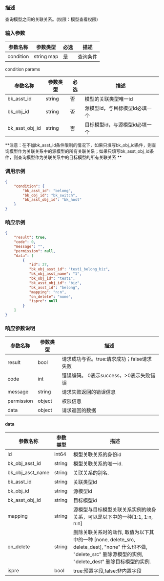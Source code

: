 ### 描述

查询模型之间的关联关系。(权限：模型查看权限)

### 输入参数

| 参数名称      | 参数类型       | 必选 | 描述   |
|-----------|------------|----|------|
| condition | string map | 是  | 查询条件 |

condition params

| 参数名称           | 参数类型   | 必选 | 描述                |
|----------------|--------|----|-------------------|
| bk_asst_id     | string | 否  | 模型的关联类型唯一id       |
| bk_obj_id      | string | 否  | 源模型id，与目标模型id必填一个 |
| bk_asst_obj_id | string | 否  | 目标模型id，与源模型id必填一个 |

**注意：在不加bk_asst_id条件限制的情况下，如果只填写bk_obj_id条件，则查询模型作为关联关系中的源模型的所有关联关系；如果只填写bk_asst_obj_id条件，则查询模型作为关联关系中的目标模型的所有关联关系
**

### 调用示例

```json
{
    "condition": {
        "bk_asst_id": "belong",
        "bk_obj_id": "bk_switch",
        "bk_asst_obj_id": "bk_host"
    }
}
```

### 响应示例

```json
{
    "result": true,
    "code": 0,
    "message": "",
    "permission": null,
    "data": [
        {
           "id": 27,
           "bk_obj_asst_id": "test1_belong_biz",
           "bk_obj_asst_name": "1",
           "bk_obj_id": "test1",
           "bk_asst_obj_id": "biz",
           "bk_asst_id": "belong",
           "mapping": "n:n",
           "on_delete": "none",
           "ispre": null
        }
    ]
}

```

### 响应参数说明

| 参数名称       | 参数类型   | 描述                         |
|------------|--------|----------------------------|
| result     | bool   | 请求成功与否。true:请求成功；false请求失败 |
| code       | int    | 错误编码。 0表示success，>0表示失败错误  |
| message    | string | 请求失败返回的错误信息                |
| permission | object | 权限信息                       |
| data       | object | 请求返回的数据                    |

#### data

| 参数名称                | 参数类型   | 描述                                                                                                                    |
|---------------------|--------|-----------------------------------------------------------------------------------------------------------------------|
| id                  | int64  | 模型关联关系的身份id                                                                                                           |
| bk_obj_asst_id      | string | 模型关联关系的唯一id.                                                                                                          |
| bk_obj_asst_name    | string | 关联关系的别名.                                                                                                              |
| bk_asst_id          | string | 关联类型id                                                                                                                |
| bk_obj_id           | string | 源模型id                                                                                                                 |
| bk_asst_obj_id      | string | 目标模型id                                                                                                                |
| mapping             | string | 源模型与目标模型关联关系实例的映身关系，可以是以下中的一种[1:1, 1:n, n:n]                                                                          |
| on_delete           | string | 删除关联关系时的动作, 取值为以下其中的一种 [none, delete_src, delete_dest], "none" 什么也不做, "delete_src" 删除源模型的实例, "delete_dest" 删除目标模型的实例. |
| ispre               | bool   | true:预置字段,false:非内置字段                                                                                                 |
